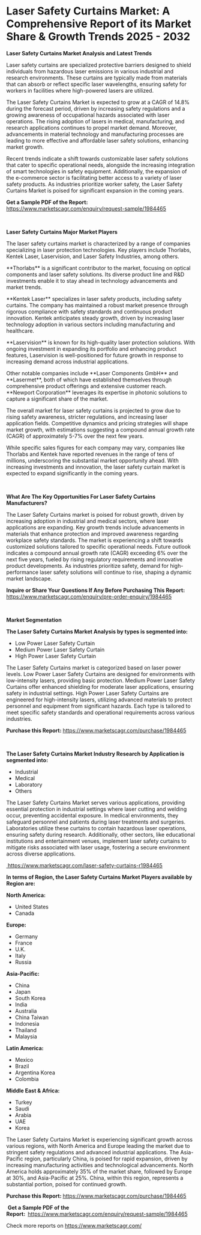 <p><h1>Laser Safety Curtains Market: A Comprehensive Report of its Market Share & Growth Trends 2025 - 2032</h1></p><p><strong>Laser Safety Curtains Market Analysis and Latest Trends</strong></p>
<p><p>Laser safety curtains are specialized protective barriers designed to shield individuals from hazardous laser emissions in various industrial and research environments. These curtains are typically made from materials that can absorb or reflect specific laser wavelengths, ensuring safety for workers in facilities where high-powered lasers are utilized.</p><p>The Laser Safety Curtains Market is expected to grow at a CAGR of 14.8% during the forecast period, driven by increasing safety regulations and a growing awareness of occupational hazards associated with laser operations. The rising adoption of lasers in medical, manufacturing, and research applications continues to propel market demand. Moreover, advancements in material technology and manufacturing processes are leading to more effective and affordable laser safety solutions, enhancing market growth.</p><p>Recent trends indicate a shift towards customizable laser safety solutions that cater to specific operational needs, alongside the increasing integration of smart technologies in safety equipment. Additionally, the expansion of the e-commerce sector is facilitating better access to a variety of laser safety products. As industries prioritize worker safety, the Laser Safety Curtains Market is poised for significant expansion in the coming years.</p></p>
<p><strong>Get a Sample PDF of the Report:&nbsp;</strong> <a href="https://www.marketscagr.com/enquiry/request-sample/1984465?utm_campaign=1895&utm_medium=2&utm_source=Github&utm_content=ia&utm_term=30012025&utm_id=laser-safety-curtains">https://www.marketscagr.com/enquiry/request-sample/1984465</a></p>
<p>&nbsp;</p>
<p><strong>Laser Safety Curtains Major Market Players</strong></p>
<p><p>The laser safety curtains market is characterized by a range of companies specializing in laser protection technologies. Key players include Thorlabs, Kentek Laser, Laservision, and Laser Safety Industries, among others. </p><p>**Thorlabs** is a significant contributor to the market, focusing on optical components and laser safety solutions. Its diverse product line and R&D investments enable it to stay ahead in technology advancements and market trends.</p><p>**Kentek Laser** specializes in laser safety products, including safety curtains. The company has maintained a robust market presence through rigorous compliance with safety standards and continuous product innovation. Kentek anticipates steady growth, driven by increasing laser technology adoption in various sectors including manufacturing and healthcare.</p><p>**Laservision** is known for its high-quality laser protection solutions. With ongoing investment in expanding its portfolio and enhancing product features, Laservision is well-positioned for future growth in response to increasing demand across industrial applications.</p><p>Other notable companies include **Laser Components GmbH** and **Lasermet**, both of which have established themselves through comprehensive product offerings and extensive customer reach. **Newport Corporation** leverages its expertise in photonic solutions to capture a significant share of the market.</p><p>The overall market for laser safety curtains is projected to grow due to rising safety awareness, stricter regulations, and increasing laser application fields. Competitive dynamics and pricing strategies will shape market growth, with estimations suggesting a compound annual growth rate (CAGR) of approximately 5-7% over the next few years. </p><p>While specific sales figures for each company may vary, companies like Thorlabs and Kentek have reported revenues in the range of tens of millions, underscoring the substantial market opportunity ahead. With increasing investments and innovation, the laser safety curtain market is expected to expand significantly in the coming years.</p></p>
<p>&nbsp;</p>
<p><strong>What Are The Key Opportunities For Laser Safety Curtains Manufacturers?</strong></p>
<p><p>The Laser Safety Curtains market is poised for robust growth, driven by increasing adoption in industrial and medical sectors, where laser applications are expanding. Key growth trends include advancements in materials that enhance protection and improved awareness regarding workplace safety standards. The market is experiencing a shift towards customized solutions tailored to specific operational needs. Future outlook indicates a compound annual growth rate (CAGR) exceeding 6% over the next five years, fueled by rising regulatory requirements and innovative product developments. As industries prioritize safety, demand for high-performance laser safety solutions will continue to rise, shaping a dynamic market landscape.</p></p>
<p><strong>Inquire or Share Your Questions If Any Before Purchasing This Report:</strong> <a href="https://www.marketscagr.com/enquiry/pre-order-enquiry/1984465?utm_campaign=1895&utm_medium=2&utm_source=Github&utm_content=ia&utm_term=30012025&utm_id=laser-safety-curtains">https://www.marketscagr.com/enquiry/pre-order-enquiry/1984465</a></p>
<p>&nbsp;</p>
<p><strong>Market Segmentation</strong></p>
<p><strong>The Laser Safety Curtains Market Analysis by types is segmented into:</strong></p>
<p><ul><li>Low Power Laser Safety Curtain</li><li>Medium Power Laser Safety Curtain</li><li>High Power Laser Safety Curtain</li></ul></p>
<p><p>The Laser Safety Curtains market is categorized based on laser power levels. Low Power Laser Safety Curtains are designed for environments with low-intensity lasers, providing basic protection. Medium Power Laser Safety Curtains offer enhanced shielding for moderate laser applications, ensuring safety in industrial settings. High Power Laser Safety Curtains are engineered for high-intensity lasers, utilizing advanced materials to protect personnel and equipment from significant hazards. Each type is tailored to meet specific safety standards and operational requirements across various industries.</p></p>
<p><strong>Purchase this Report:&nbsp;</strong><a href="https://www.marketscagr.com/purchase/1984465?utm_campaign=1895&utm_medium=2&utm_source=Github&utm_content=ia&utm_term=30012025&utm_id=laser-safety-curtains">https://www.marketscagr.com/purchase/1984465</a></p>
<p>&nbsp;</p>
<p><strong>The Laser Safety Curtains Market Industry Research by Application is segmented into:</strong></p>
<p><ul><li>Industrial</li><li>Medical</li><li>Laboratory</li><li>Others</li></ul></p>
<p><p>The Laser Safety Curtains Market serves various applications, providing essential protection in industrial settings where laser cutting and welding occur, preventing accidental exposure. In medical environments, they safeguard personnel and patients during laser treatments and surgeries. Laboratories utilize these curtains to contain hazardous laser operations, ensuring safety during research. Additionally, other sectors, like educational institutions and entertainment venues, implement laser safety curtains to mitigate risks associated with laser usage, fostering a secure environment across diverse applications.</p></p>
<p><a href="https://www.marketscagr.com/laser-safety-curtains-r1984465?utm_campaign=1895&utm_medium=2&utm_source=Github&utm_content=ia&utm_term=30012025&utm_id=laser-safety-curtains">&nbsp;https://www.marketscagr.com/laser-safety-curtains-r1984465</a></p>
<p><strong>In terms of Region, the Laser Safety Curtains Market Players available by Region are:</strong></p>
<p>
    <p> <strong> North America: </strong>
        <ul>
            <li>United States</li>
            <li>Canada</li>
        </ul>
        </p> 
    <p> <strong> Europe: </strong>
        <ul>
            <li>Germany</li>
            <li>France</li>
            <li>U.K.</li>
            <li>Italy</li>
            <li>Russia</li>
        </ul>
        </p> 
    <p> <strong> Asia-Pacific: </strong>
        <ul>
            <li>China</li>
            <li>Japan</li>
            <li>South Korea</li>
            <li>India</li>
            <li>Australia</li>
            <li>China Taiwan</li>
            <li>Indonesia</li>
            <li>Thailand</li>
            <li>Malaysia</li>
        </ul>
        </p> 
    <p> <strong> Latin America: </strong>
        <ul>
            <li>Mexico</li>
            <li>Brazil</li>
            <li>Argentina Korea</li>
            <li>Colombia</li>
        </ul>
        </p> 
    <p> <strong> Middle East & Africa: </strong>
        <ul>
            <li>Turkey</li>
            <li>Saudi</li>
            <li>Arabia</li>
            <li>UAE</li>
            <li>Korea</li>
        </ul>
    </p>
    </p>
<p><p>The Laser Safety Curtains Market is experiencing significant growth across various regions, with North America and Europe leading the market due to stringent safety regulations and advanced industrial applications. The Asia-Pacific region, particularly China, is poised for rapid expansion, driven by increasing manufacturing activities and technological advancements. North America holds approximately 35% of the market share, followed by Europe at 30%, and Asia-Pacific at 25%. China, within this region, represents a substantial portion, poised for continued growth.</p></p>
<p><strong>Purchase this Report: </strong><a href="https://www.marketscagr.com/purchase/1984465?utm_campaign=1895&utm_medium=2&utm_source=Github&utm_content=ia&utm_term=30012025&utm_id=laser-safety-curtains">https://www.marketscagr.com/purchase/1984465</a></p>
<p>&nbsp;<strong>Get a Sample PDF of the Report:&nbsp;&nbsp;</strong><a href="https://www.marketscagr.com/enquiry/request-sample/1984465?utm_campaign=1895&utm_medium=2&utm_source=Github&utm_content=ia&utm_term=30012025&utm_id=laser-safety-curtains">https://www.marketscagr.com/enquiry/request-sample/1984465</a></p>
<p><strong></strong></p>
<p>Check more reports on <a href="https://www.marketscagr.com/?utm_campaign=1895&utm_medium=2&utm_source=Github&utm_content=ia&utm_term=30012025&utm_id=laser-safety-curtains">https://www.marketscagr.com/</a></p>